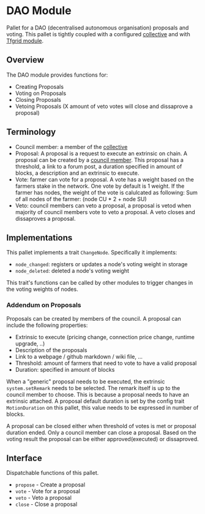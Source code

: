 # DAO Module

Pallet for a DAO (decentralised autonomous organisation) proposals and voting. This pallet is tightly coupled with a configured [collective](https://github.com/paritytech/substrate/tree/master/frame/collective) and with [Tfgrid module](../pallet-tfgrid/readme.md).

## Overview

The DAO module provides functions for:

- Creating Proposals
- Voting on Proposals
- Closing Proposals
- Vetoing Proposals (X amount of veto votes will close and dissaprove a proposal)

## Terminology

- Council member: a member of the [collective](https://github.com/paritytech/substrate/tree/master/frame/collective)
- Proposal: A proposal is a request to execute an extrinsic on chain. A proposal can be created by a [council member](../../../docs/misc/minimal_DAO.md). This proposal has a threshold, a link to a forum post, a duration specified in amount of blocks, a description and an extrinsic to execute.
- Vote: farmer can vote for a proposal. A vote has a weight based on the farmers stake in the network. One vote by default is 1 weight. If the farmer has nodes, the weight of the vote is calulcated as following: Sum of all nodes of the farmer: (node CU * 2 + node SU)
- Veto: council members can veto a proposal, a proposal is vetod when majority of council members vote to veto a proposal. A veto closes and dissaproves a proposal.

## Implementations

This pallet implements a trait `ChangeNode`. Specifically it implements:

- `node_changed`: registers or updates a node's voting weight in storage
- `node_deleted`: deleted a node's voting weight

This trait's functions can be called by other modules to trigger changes in the voting weights of nodes.

### Addendum on Proposals

Proposals can be created by members of the council. A proposal can include the following properties:

- Extrinsic to execute (pricing change, connection price change, runtime upgrade, ..)
- Description of the proposals
- Link to a webpage / github markdown / wiki file, ...
- Threshold: amount of farmers that need to vote to have a valid proposal
- Duration: specified in amount of blocks

When a "generic" proposal needs to be executed, the extrinsic `system.setRemark` needs to be selected. The remark itself is up to the council member to choose.
This is because a proposal needs to have an extrinsic attached.
A proposal default duration is set by the config trait `MotionDuration` on this pallet, this value needs to be expressed in number of blocks.

A proposal can be closed either when threshold of votes is met or proposal duration ended. Only a council member can close a proposal.
Based on the voting result the proposal can be either approved(executed) or dissaproved.

## Interface

Dispatchable functions of this pallet.

- `propose` - Create a proposal
- `vote` - Vote for a proposal
- `veto` - Veto a proposal
- `close` - Close a proposal

